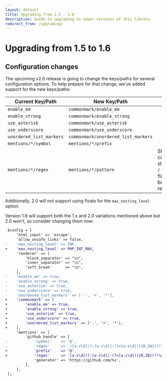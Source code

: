 ```yaml
---
layout: default
title: Upgrading from 1.5 - 1.6
description: Guide to upgrading to newer versions of this library
redirect_from: /upgrading/
---
```


# Upgrading from 1.5 to 1.6

## Configuration changes

The upcoming v2.0 release is going to change the keys/paths for several configuration options. To help prepare for that change, we've added support for the new keys/paths:

| Current Key/Path         | New Key/Path                        | Notes |
| ------------------------ | ----------------------------------- | ----- |
| `enable_em`              | `commonmark/enable_em`              |       |
| `enable_strong`          | `commonmark/enable_strong`          |       |
| `use_asterisk`           | `commonmark/use_asterisk`           |       |
| `use_underscore`         | `commonmark/use_underscore`         |       |
| `unordered_list_markers` | `commonmark/unordered_list_markers` |       |
| `mentions/*/symbol`      | `mentions/*/prefix`                 |       |
| `mentions/*/regex`       | `mentions/*/pattern`                | Should not contain starting/ending `/` delimiters or flags - must be a partial regex |

Additionally, 2.0 will not support using floats for the `max_nesting_level` option.

Version 1.6 will support both the 1.x and 2.0 variations mentioned above but 2.0 won't, so consider changing them now:

```diff
 $config = [
     'html_input' => 'escape',
     'allow_unsafe_links' => false,
-    'max_nesting_level' => INF,
+    'max_nesting_level' => PHP_INT_MAX,
     'renderer' => [
         'block_separator' => "\n",
         'inner_separator' => "\n",
         'soft_break'      => "\n",
     ],
-    'enable_em' => true,
-    'enable_strong' => true,
-    'use_asterisk' => true,
-    'use_underscore' => true,
-    'unordered_list_markers' => ['-', '+', '*'],
+    'commonmark' => [
+        'enable_em' => true,
+        'enable_strong' => true,
+        'use_asterisk' => true,
+        'use_underscore' => true,
+        'unordered_list_markers' => ['-', '+', '*'],
+    ],
     'mentions' => [
         'github_handle' => [
-            'symbol'    => '@',
-            'regex'     => '/[a-z\d](?:[a-z\d]|-(?=[a-z\d])){0,38}(?!\w)/i',
+            'prefix'    => '@',
+            'regex'     => '[a-z\d](?:[a-z\d]|-(?=[a-z\d])){0,38}(?!\w)',
             'generator' => 'https://github.com/%s',
         ],
     ],
 ];
```
